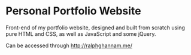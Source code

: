 # Personal Portfolio Website

Front-end of my portfolio website, designed and built from scratch using pure HTML and CSS, as well as JavaScript and some jQuery. 

Can be accessed through http://ralphghannam.me/

